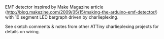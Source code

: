 EMF detector inspired by Make Magazine article (http://blog.makezine.com/2009/05/15/making-the-arduino-emf-detector/) with 10 segment LED bargraph driven by charlieplexing.

See sketch comments & notes from other ATTiny charlieplexing projects for details on wiring.